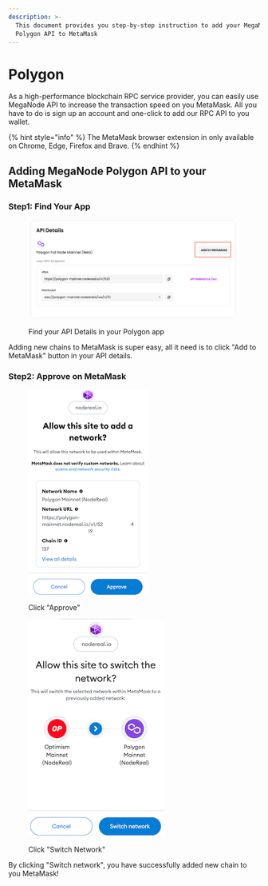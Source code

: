 ```yaml
---
description: >-
  This document provides you step-by-step instruction to add your MegaNode
  Polygon API to MetaMask
---
```


# Polygon

As a high-performance blockchain RPC service provider, you can easily use MegaNode API to increase the transaction speed on you MetaMask. All you have to do is sign up an account and one-click to add our RPC API to you wallet.

{% hint style="info" %}
The MetaMask browser extension in only available on Chrome, Edge, Firefox and Brave.
{% endhint %}

## Adding MegaNode Polygon API to your MetaMask

### Step1: Find Your App

<figure><img src="../../.gitbook/assets/Screen Shot 2022-09-09 at 15.25.07.png" alt=""><figcaption><p>Find your API Details in your Polygon app</p></figcaption></figure>

Adding new chains to MetaMask is super easy, all it need is to click "Add to MetaMask" button in your API details.

### Step2: Approve on MetaMask

<figure><img src="../../.gitbook/assets/Screen Shot 2022-09-09 at 11.04.04 (1).png" alt=""><figcaption><p>Click "Approve"</p></figcaption></figure>

<figure><img src="../../.gitbook/assets/Screen Shot 2022-09-09 at 15.27.11.png" alt=""><figcaption><p>Click "Switch Network"</p></figcaption></figure>



By clicking "Switch network", you have successfully added new chain to you MetaMask!

